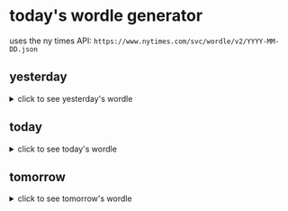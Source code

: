 # today's wordle generator

uses the ny times API: `https://www.nytimes.com/svc/wordle/v2/YYYY-MM-DD.json`

## yesterday

<details>
    <summary>click to see yesterday's wordle</summary>

    civil

</details>

## today

<details>
    <summary>click to see today's wordle</summary>

    geese

</details>

## tomorrow

<details>
    <summary>click to see tomorrow's wordle</summary>

    spoil

</details>
